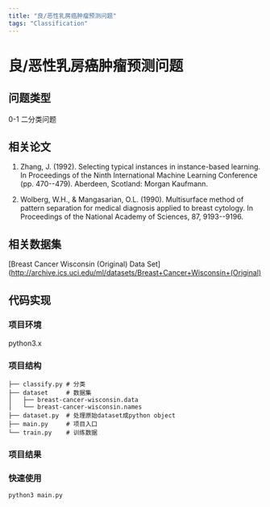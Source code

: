 ```yaml
---
title: "良/恶性乳房癌肿瘤预测问题"
tags: "Classification"
---
```


# 良/恶性乳房癌肿瘤预测问题

## 问题类型

0-1 二分类问题

## 相关论文

1.  Zhang, J. (1992). Selecting typical instances in instance-based learning. In Proceedings of the Ninth International Machine Learning Conference (pp. 470--479). Aberdeen, Scotland: Morgan Kaufmann. 

2.  Wolberg, W.H., & Mangasarian, O.L. (1990). Multisurface method of pattern separation for medical diagnosis applied to breast cytology. In Proceedings of the National Academy of Sciences, 87, 9193--9196. 

## 相关数据集

[Breast Cancer Wisconsin (Original) Data Set]\(<http://archive.ics.uci.edu/ml/datasets/Breast+Cancer+Wisconsin+(Original)>

## 代码实现

### 项目环境

python3.x

### 项目结构

    ├── classify.py # 分类
    ├── dataset     # 数据集
    │   ├── breast-cancer-wisconsin.data
    │   └── breast-cancer-wisconsin.names
    ├── dataset.py  # 处理原始dataset成python object
    ├── main.py     # 项目入口
    └── train.py    # 训练数据

### 项目结果

### 快速使用

```shell
python3 main.py
```

